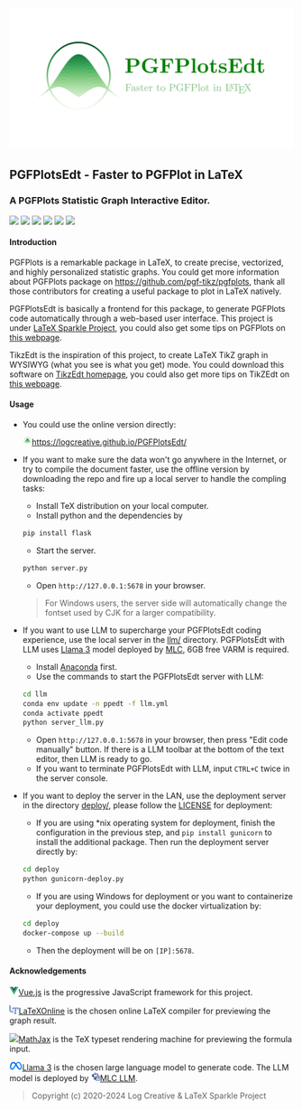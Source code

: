 ![](res/logo/banner.png)

## PGFPlotsEdt - Faster to PGFPlot in LaTeX
### A PGFPlots Statistic Graph Interactive Editor.

<a href="https://logcreative.github.io/PGFPlotsEdt/index.html?lang=en"><img src="https://img.shields.io/badge/lang-EN-9CF"></a>
<a href="https://logcreative.github.io/PGFPlotsEdt/index.html?lang=chs"><img src="https://img.shields.io/badge/语言-中文-9CF"></a>
<a href="https://github.com/LogCreative/PGFPlotsEdt/releases"><img src="https://img.shields.io/github/v/release/LogCreative/PGFPlotsEdt"></a>
<a href="https://github.com/LogCreative/PGFPlotsEdt/blob/master/LICENSE"><img src="https://img.shields.io/github/license/LogCreative/PGFPlotsEdt"></a>
<a href="https://github.com/LogCreative/PGFPlotsEdt/commits/master"><img src="https://img.shields.io/github/last-commit/LogCreative/PGFPlotsEdt"></a>
<a href="https://logcreative.github.io/LaTeXSparkle/"><img src="https://img.shields.io/badge/Under-LaTeX%20Sparkle%20Project-yellowgreen"></a>

#### Introduction

PGFPlots is a remarkable package in LaTeX, to create precise, vectorized, and highly personalized statistic graphs. You could get more information about PGFPlots package on https://github.com/pgf-tikz/pgfplots, thank all those contributors for creating a useful package to plot in LaTeX natively.

PGFPlotsEdt is basically a frontend for this package, to generate PGFPlots code automatically through a web-based user interface. This project is under [LaTeX Sparkle Project](https://logcreative.github.io/LaTeXSparkle/), you could also get some tips on PGFPlots on [this webpage](https://logcreative.github.io/LaTeXSparkle/src/art/chapter06.html).

TikzEdt is the inspiration of this project, to create LaTeX TikZ graph in WYSIWYG (what you see is what you get) mode. You could download this software on [TikzEdt homepage](http://www.tikzedt.org/), you could also get more tips on TikZEdt on [this webpage](https://logcreative.github.io/LaTeXSparkle/src/art/chapter04.html).

#### Usage

- You could use the online version directly:

    <a href="https://logcreative.github.io/PGFPlotsEdt/"><img src="res/logo/logo.svg" width="16px">https://logcreative.github.io/PGFPlotsEdt/ </a>

- If you want to make sure the data won't go anywhere in the Internet, or try to compile the document faster, use the offline version by downloading the repo and fire up a local server to handle the compling tasks:
    - Install TeX distribution on your local computer.
    - Install python and the dependencies by
    ```bash
    pip install flask
    ```
    - Start the server.
    ```bash
    python server.py
    ```
    - Open `http://127.0.0.1:5678` in your browser.
    > For Windows users, the server side will automatically change the fontset used by CJK for a larger compatibility.

- If you want to use LLM to supercharge your PGFPlotsEdt coding experience, use the local server in the [llm/](llm/) directory. PGFPlotsEdt with LLM uses [Llama 3](https://llama.meta.com/llama3/) model deployed by [MLC](https://llm.mlc.ai), 6GB free VARM is required.
    - Install [Anaconda](https://www.anaconda.com/download/success) first.
    - Use the commands to start the PGFPlotsEdt server with LLM:
    ```bash
    cd llm
    conda env update -n ppedt -f llm.yml
    conda activate ppedt
    python server_llm.py
    ```
    - Open `http://127.0.0.1:5678` in your browser, then press "Edit code manually" button. If there is a LLM toolbar at the bottom of the text editor, then LLM is ready to go.
    - If you want to terminate PGFPlotsEdt with LLM, input `CTRL+C` twice in the server console.

- If you want to deploy the server in the LAN, use the deployment server in the directory [deploy/](deploy/), please follow the [LICENSE](LICENSE) for deployment:
    - If you are using *nix operating system for deployment, finish the configuration in the previous step, and `pip install gunicorn` to install the additional package. Then run the deployment server directly by:
    ```bash
    cd deploy
    python gunicorn-deploy.py
    ```
    - If you are using Windows for deployment or you want to containerize your deployment, you could use the docker virtualization by:
    ```bash
    cd deploy
    docker-compose up --build
    ```
    - Then the deployment will be on `[IP]:5678`.


#### Acknowledgements

<a href="https://cn.vuejs.org/" target="_blank"><img class="icon" src="res/poweredby/vue.png" height="16px">Vue.js</a> is the progressive JavaScript framework for this project.

<a href="https://latexonline.cc/" target="_blank"><img class="icon" src="res/poweredby/latexonline.png" height="16px">LaTeXOnline</a> is the chosen online LaTeX compiler for previewing the graph result.

<a href="https://www.mathjax.org/" target="_blank"><img class="icon" src="res/poweredby/mathjax.ico" height="16px">MathJax</a> is the TeX typeset rendering machine for previewing the formula input.

<a href="https://llama.meta.com/llama3/" target="_blank"><img class="icon" src="res/poweredby/meta.svg" height="16px">Llama 3</a> is the chosen large language model to generate code. The LLM model is deployed by <a href="https://llm.mlc.ai" target="_blank"><img class="icon" src="res/poweredby/mlc.png" height="16px">MLC LLM</a>.

>Copyright (c) 2020-2024 Log Creative & LaTeX Sparkle Project
